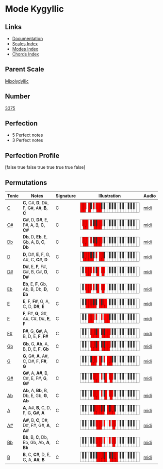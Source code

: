# Mode Kygyllic

## Links

- [Documentation](index.md)
- [Scales Index](Scales.md)
- [Modes Index](Modes.md)
- [Chords Index](Chords.md)

## Parent Scale

[Mixolydyllic](ScaleMixolydyllic.md)

## Number

[3375](https://ianring.com/musictheory/scales/3375)

## Perfection

- 5 Perfect notes
- 3 Perfect notes

## Perfection Profile

[false true false true true true true false]

## Permutations

| Tonic | Notes | Signature | Illustration | Audio |
|-------|-------|-----------|--------------|-------|
| [C](ModeCNaturalKygyllic.md) | **C**, C#, **D**, D#, F, G#, A#, **B**, **C** | C | ![CNaturalKygyllic](ModeCNaturalKygyllic.png) | [midi](https://github.com/edipermadi/music/blob/main/docs/ModeCNaturalKygyllic.mid?raw=true) |
| [C#](ModeCSharpKygyllic.md) | **C#**, D, **D#**, E, F#, A, B, **C**, **C#** | C | ![CSharpKygyllic](ModeCSharpKygyllic.png) | [midi](https://github.com/edipermadi/music/blob/main/docs/ModeCSharpKygyllic.mid?raw=true) |
| [Db](ModeDFlatKygyllic.md) | **Db**, D, **Eb**, E, Gb, A, B, **C**, **Db** | C | ![DFlatKygyllic](ModeDFlatKygyllic.png) | [midi](https://github.com/edipermadi/music/blob/main/docs/ModeDFlatKygyllic.mid?raw=true) |
| [D](ModeDNaturalKygyllic.md) | **D**, D#, **E**, F, G, A#, C, **C#**, **D** | C | ![DNaturalKygyllic](ModeDNaturalKygyllic.png) | [midi](https://github.com/edipermadi/music/blob/main/docs/ModeDNaturalKygyllic.mid?raw=true) |
| [D#](ModeDSharpKygyllic.md) | **D#**, E, **F**, F#, G#, B, C#, **D**, **D#** | C | ![DSharpKygyllic](ModeDSharpKygyllic.png) | [midi](https://github.com/edipermadi/music/blob/main/docs/ModeDSharpKygyllic.mid?raw=true) |
| [Eb](ModeEFlatKygyllic.md) | **Eb**, E, **F**, Gb, Ab, B, Db, **D**, **Eb** | C | ![EFlatKygyllic](ModeEFlatKygyllic.png) | [midi](https://github.com/edipermadi/music/blob/main/docs/ModeEFlatKygyllic.mid?raw=true) |
| [E](ModeENaturalKygyllic.md) | **E**, F, **F#**, G, A, C, D, **D#**, **E** | C | ![ENaturalKygyllic](ModeENaturalKygyllic.png) | [midi](https://github.com/edipermadi/music/blob/main/docs/ModeENaturalKygyllic.mid?raw=true) |
| [F](ModeFNaturalKygyllic.md) | **F**, F#, **G**, G#, A#, C#, D#, **E**, **F** | C | ![FNaturalKygyllic](ModeFNaturalKygyllic.png) | [midi](https://github.com/edipermadi/music/blob/main/docs/ModeFNaturalKygyllic.mid?raw=true) |
| [F#](ModeFSharpKygyllic.md) | **F#**, G, **G#**, A, B, D, E, **F**, **F#** | C | ![FSharpKygyllic](ModeFSharpKygyllic.png) | [midi](https://github.com/edipermadi/music/blob/main/docs/ModeFSharpKygyllic.mid?raw=true) |
| [Gb](ModeGFlatKygyllic.md) | **Gb**, G, **Ab**, A, B, D, E, **F**, **Gb** | C | ![GFlatKygyllic](ModeGFlatKygyllic.png) | [midi](https://github.com/edipermadi/music/blob/main/docs/ModeGFlatKygyllic.mid?raw=true) |
| [G](ModeGNaturalKygyllic.md) | **G**, G#, **A**, A#, C, D#, F, **F#**, **G** | C | ![GNaturalKygyllic](ModeGNaturalKygyllic.png) | [midi](https://github.com/edipermadi/music/blob/main/docs/ModeGNaturalKygyllic.mid?raw=true) |
| [G#](ModeGSharpKygyllic.md) | **G#**, A, **A#**, B, C#, E, F#, **G**, **G#** | C | ![GSharpKygyllic](ModeGSharpKygyllic.png) | [midi](https://github.com/edipermadi/music/blob/main/docs/ModeGSharpKygyllic.mid?raw=true) |
| [Ab](ModeAFlatKygyllic.md) | **Ab**, A, **Bb**, B, Db, E, Gb, **G**, **Ab** | C | ![AFlatKygyllic](ModeAFlatKygyllic.png) | [midi](https://github.com/edipermadi/music/blob/main/docs/ModeAFlatKygyllic.mid?raw=true) |
| [A](ModeANaturalKygyllic.md) | **A**, A#, **B**, C, D, F, G, **G#**, **A** | C | ![ANaturalKygyllic](ModeANaturalKygyllic.png) | [midi](https://github.com/edipermadi/music/blob/main/docs/ModeANaturalKygyllic.mid?raw=true) |
| [A#](ModeASharpKygyllic.md) | **A#**, B, **C**, C#, D#, F#, G#, **A**, **A#** | C | ![ASharpKygyllic](ModeASharpKygyllic.png) | [midi](https://github.com/edipermadi/music/blob/main/docs/ModeASharpKygyllic.mid?raw=true) |
| [Bb](ModeBFlatKygyllic.md) | **Bb**, B, **C**, Db, Eb, Gb, Ab, **A**, **Bb** | C | ![BFlatKygyllic](ModeBFlatKygyllic.png) | [midi](https://github.com/edipermadi/music/blob/main/docs/ModeBFlatKygyllic.mid?raw=true) |
| [B](ModeBNaturalKygyllic.md) | **B**, C, **C#**, D, E, G, A, **A#**, **B** | C | ![BNaturalKygyllic](ModeBNaturalKygyllic.png) | [midi](https://github.com/edipermadi/music/blob/main/docs/ModeBNaturalKygyllic.mid?raw=true) |
